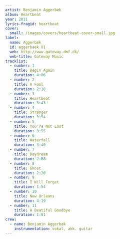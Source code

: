 ```yaml
---
artist: Benjamin Aggerbæk
album: Heartbeat
year: 2011
lyrics-fragid: heartbeat
cover:
  small: /images/covers/heartbeat-cover-small.jpg
label:
  name: Aggerbæk
  id: aggerbaek 01
  web: http://www.gateway.dmf.dk/
  web-title: Gateway Music
tracklist:
  - number: 1
    title: Begin Again
    duration: 4:06
  - number: 2
    title: A Fool
    duration: 2:18
  - number: 3
    title: Heartbeat
    duration: 3:43
  - number: 4
    title: Stranger
    duration: 3:54
  - number: 5
    title: You're Not Lost
    duration: 3:55
  - number: 6
    title: Waterfall
    duration: 3:40
  - number: 7
    title: Daydream
    duration: 2:08
  - number: 8
    title: Ghost
    duration: 2:20
  - number: 9
    title: I Will Forget
    duration: 1:54
  - number: 10
    title: New Orleans
    duration: 4:19
  - number: 11
    title: A Beatiful Goodbye
    duration: 1:01
crew:
  - name: Benjamin Aggerbæk
    instrumentation: vokal, akk. guitar
---
```

